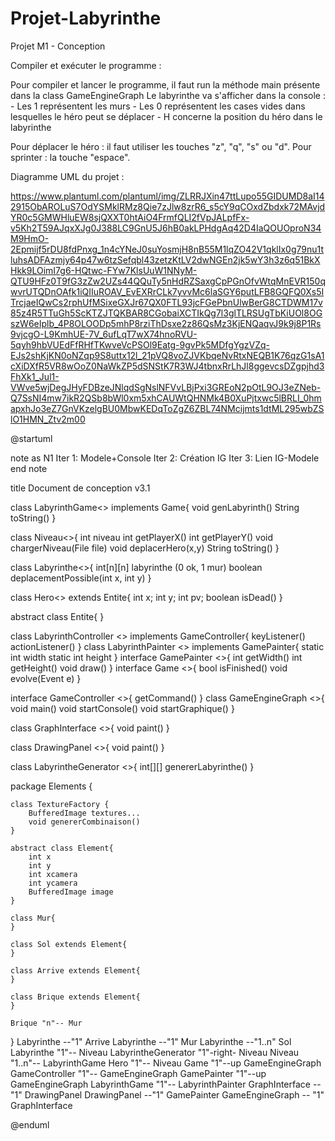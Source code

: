 # Projet-Labyrinthe
Projet M1 - Conception

Compiler et exécuter le programme :

Pour compiler et lancer le programme, il faut run la méthode main présente dans la class GameEngineGraph
Le labyrinthe va s'afficher dans la console :
        - Les 1 représentent les murs
        - Les 0 représentent les cases vides dans lesquelles le héro peut se déplacer
        - H concerne la position du héro dans le labyrinthe

Pour déplacer le héro : il faut utiliser les touches "z", "q", "s" ou "d".
Pour sprinter : la touche "espace".

Diagramme UML du projet :

https://www.plantuml.com/plantuml/img/ZLRRJXin47ttLupo55GIDUMD8aI142915ObAROLuS7OdYSMklRMz8Qie7zJlw8zrR6_s5cY9qCOxdZbdxk72MAvjdYR0c5GMWHluEW8sjQXXT0htAiO4FrmfQLI2fVpJALpfFx-v5Kh2T59AJqxXJg0J388LC9GnU5J6hB0akLPHdgAq42D4IaQOUOproN34M9HmO-2Epmijf5rDU8fdPnxg_1n4cYNeJ0suYosmjH8nB55M1lqZO42V1qklIx0g79nu1tluhsADFAzmjy64p47w6tzSefqbl43zetzKtLV2dwNGEn2jk5wY3h3z6q51BkXHkk9LOimI7g6-HQtwc-FYw7KlsUuW1NNyM-QTU9HFz0T9fG3zZw2UZs44QQuTy5nHdRZSaxgCpPGnOfvWtqMnEVR150qwvrUTQDnOAfk1iQIIuROAV_EvEXRrCLk7yvvMc6laSGY6putLFB8GQFQ0Xs5ITrcjaeIQwCs2rphUfMSixeGXJr67QX0FTL93jcFGePbnUlwBerG8CTDWM17v85z4R5TTuGh5ScKTZJTQKBAR8CGobaiXCTIkQg7l3glTLRSUgTbKiUOl8OGszW6eIplb_4P8OLOODp5mhP8rziThDsxe2z86QsMz3KjENQaqvJ9k9j8P1Rs9vjcgO-L9KmhUE-7V_6ufLqT7wX74hnoRVU-5qyh9hbVUEdFfRHfTKwveVcPSOl9Eatg-9gvPk5MDfgYgzVZq-EJs2shKjKN0oNZqp9S8uttx12l_21pVQ8voZJVKbqeNvRtxNEQB1K76qzG1sA1cXiDXfR5VR8wOoZ0NaWkZP5dSNStK7R3WJ4tbnxRrLhJl8ggevcsDZgpjhd3FhXk1_Jul1-VWve5wjDegJHyFDBzeJNlqdSgNslNFVvLBjPxi3GREoN2pOtL9OJ3eZNeb-Q7SsNI4mw7ikR2QSb8bWl0xm5xhCAUWtQHNMk4B0XuPjtxwc5lBRLI_0hmapxhJo3eZ7GnVKzelgBU0MbwKEDqToZgZ6ZBL74NMcijmts1dtML295wbZSlO1HMN_Ztv2m00

@startuml 

note as N1 
Iter 1: Modele+Console 
Iter 2: Création IG 
Iter 3: Lien IG-Modele 
end note 

title Document de conception v3.1

class LabyrinthGame<<Model>> implements Game{ 
void genLabyrinth() 
    String toString() 
} 

class Niveau<<Model>>{ 
    int niveau int getPlayerX()
    int getPlayerY()
    void chargerNiveau(File file) 
    void deplacerHero(x,y)
    String toString()
}

class Labyrinthe<<Model>>{
  int[n][n] labyrinthe (0 ok, 1 mur)
  boolean deplacementPossible(int x, int y)
}

class Hero<<Model>> extends Entite{
    int x;
    int y;
    int pv;
    boolean isDead()
}

abstract class Entite{
}

class LabyrinthController <<Model>> implements GameController{
   keyListener()
   actionListener()
}
 class LabyrinthPainter <<Model>> implements GamePainter{
    static int width
    static int height
}
 interface GamePainter <<Engine>>{
    int getWidth()
    int getHeight()
    void draw()
}
 interface Game <<Engine>>{
    bool isFinished()
    void evolve(Event e)
}

interface GameController <<Engine>>{
    getCommand()
}
 class GameEngineGraph <<Engine>>{
  void main()
  void startConsole()
  void startGraphique()
}

class GraphInterface <<Engine>>{
    void paint()
}

class DrawingPanel <<Engine>>{
    void paint()
}

class LabyrintheGenerator <<Model>>{
    int[][] genererLabyrinthe()
}

package Elements {
    
    class TextureFactory {
        BufferedImage textures...
        void genererCombinaison()
    }
    
    abstract class Element{
        int x
        int y
        int xcamera
        int ycamera
        BufferedImage image
    }
    
    class Mur{
    }
    
    class Sol extends Element{
    }
    
    class Arrive extends Element{
    }
    
    class Brique extends Element{
    }
    
    Brique "n"-- Mur
    
}
Labyrinthe --"1" Arrive
Labyrinthe --"1" Mur
Labyrinthe --"1..n" Sol
Labyrinthe "1"-- Niveau
LabyrintheGenerator "1"-right- Niveau
Niveau "1..n"-- LabyrinthGame
Hero "1"-- Niveau
Game "1"--up GameEngineGraph
GameController "1"-- GameEngineGraph
GamePainter "1"--up  GameEngineGraph
LabyrinthGame "1"-- LabyrinthPainter
GraphInterface --"1" DrawingPanel
DrawingPanel --"1" GamePainter
GameEngineGraph -- "1" GraphInterface 


@enduml
